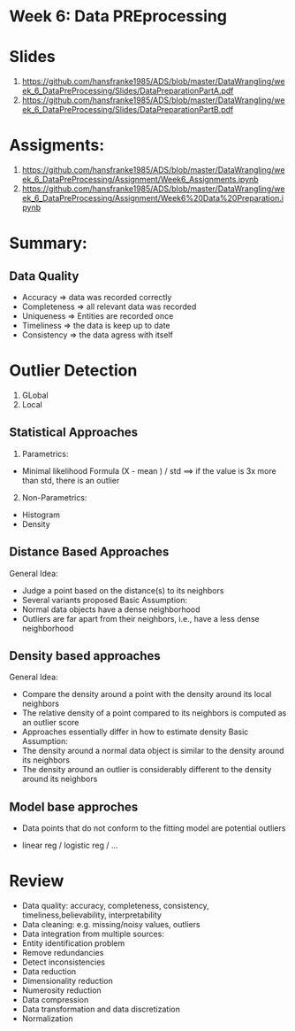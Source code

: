 # Week 6: Data PREprocessing

# Slides
1. https://github.com/hansfranke1985/ADS/blob/master/DataWrangling/week_6_DataPreProcessing/Slides/DataPreparationPartA.pdf
2. https://github.com/hansfranke1985/ADS/blob/master/DataWrangling/week_6_DataPreProcessing/Slides/DataPreparationPartB.pdf

# Assigments:
1. https://github.com/hansfranke1985/ADS/blob/master/DataWrangling/week_6_DataPreProcessing/Assignment/Week6_Assignments.ipynb
2. https://github.com/hansfranke1985/ADS/blob/master/DataWrangling/week_6_DataPreProcessing/Assignment/Week6%20Data%20Preparation.ipynb 

# Summary:

## Data Quality

- Accuracy => data was recorded correctly
- Completeness => all relevant data was recorded
- Uniqueness => Entities are recorded once
- Timeliness => the data is keep up to date
- Consistency => the data agress with itself



# Outlier Detection

1. GLobal
2. Local

## Statistical Approaches

1. Parametrics:

- Minimal likelihood Formula (X - mean ) / std ==> if the value is 3x more than std, there is an outlier


2. Non-Parametrics:

- Histogram 
- Density 

## Distance Based Approaches

General Idea:  
- Judge a point based on the distance(s) to its neighbors
- Several variants proposed
Basic Assumption:  
- Normal data objects have a dense neighborhood
- Outliers are far apart from their neighbors, i.e., have a less dense neighborhood

## Density based approaches
General Idea:  
- Compare the density around a point with the density around its local neighbors
- The relative density of a point compared to its neighbors is computed as an outlier score
- Approaches essentially differ in how to estimate density
Basic Assumption:  
- The density around a normal data object is similar to the density around its neighbors
- The density around an outlier is considerably different to the density around its neighbors 

## Model base approches

- Data points that do not conform to the fitting model are potential
outliers

- linear reg / logistic reg / ...


# Review
- Data quality: accuracy, completeness, consistency, timeliness,believability, interpretability
- Data cleaning: e.g. missing/noisy values, outliers
- Data integration from multiple sources:
- Entity identification problem
- Remove redundancies
- Detect inconsistencies
- Data reduction
- Dimensionality reduction
- Numerosity reduction
- Data compression
- Data transformation and data discretization
- Normalization